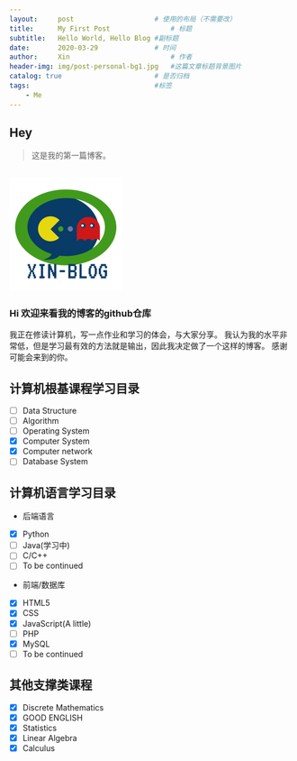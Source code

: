 ```yaml
---
layout:     post   				    # 使用的布局（不需要改）
title:      My First Post 				# 标题 
subtitle:   Hello World, Hello Blog #副标题
date:       2020-03-29 				# 时间
author:     Xin 						# 作者
header-img: img/post-personal-bg1.jpg 	#这篇文章标题背景图片
catalog: true 						# 是否归档
tags:								#标签
    - Me
---
```


## Hey
>这是我的第一篇博客。


![logo](https://raw.githubusercontent.com/XinZheng-SH/XinZheng-SH.github.io/master/img/logo.png)
---
### Hi 欢迎来看我的博客的github仓库
我正在修读计算机，写一点作业和学习的体会，与大家分享。
我认为我的水平非常低，但是学习最有效的方法就是输出，因此我决定做了一个这样的博客。
感谢可能会来到的你。

## 计算机根基课程学习目录
- [ ] Data Structure
- [ ] Algorithm
- [ ] Operating System
- [x] Computer System
- [x] Computer network
- [ ] Database System

## 计算机语言学习目录
* 后端语言
- [x] Python
- [ ] Java(学习中)
- [ ] C/C++
- [ ] To be continued
* 前端/数据库
- [x] HTML5
- [x] CSS
- [x] JavaScript(A little)
- [ ] PHP
- [x] MySQL
- [ ] To be continued

## 其他支撑类课程
- [x] Discrete Mathematics
- [x] GOOD ENGLISH
- [x] Statistics
- [x] Linear Algebra
- [x] Calculus
